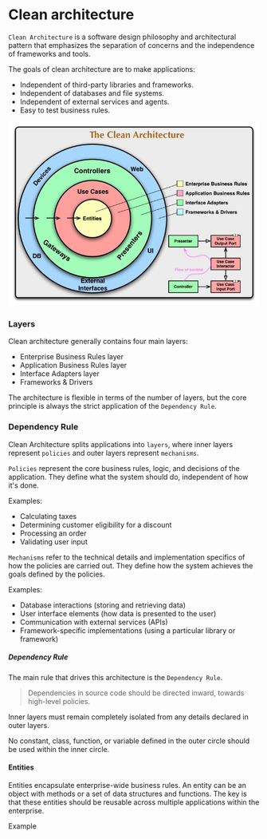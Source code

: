 # Clean architecture

`Clean Architecture` is a software design philosophy and architectural pattern that emphasizes the separation of concerns and the independence of frameworks and tools. 

The goals of clean architecture are to make applications:

- Independent of third-party libraries and frameworks.
- Independent of databases and file systems.
- Independent of external services and agents.
- Easy to test business rules.

![clean arhitecture](images/clean-arhitecture.jpg)

### Layers

Clean architecture generally contains four main layers:

- Enterprise Business Rules layer
- Application Business Rules layer
- Interface Adapters layer
- Frameworks & Drivers

The architecture is flexible in terms of the number of layers, but the core principle is always the strict application of the `Dependency Rule`.

### Dependency Rule
Clean Architecture splits applications into `layers`, where inner layers represent `policies` and outer layers represent `mechanisms`.

`Policies` represent the core business rules, logic, and decisions of the application. They define what the system should do, independent of how it's done.   

Examples:
- Calculating taxes
- Determining customer eligibility for a discount
- Processing an order   
- Validating user input

`Mechanisms` refer to the technical details and implementation specifics of how the policies are carried out. They define how the system achieves the goals defined by the policies.

Examples:
- Database interactions (storing and retrieving data)
- User interface elements (how data is presented to the user)
- Communication with external services (APIs)
- Framework-specific implementations (using a particular library or framework)

##### Dependency Rule
The main rule that drives this architecture is the `Dependency Rule`.
> Dependencies in source code should be directed inward, towards high-level policies.

Inner layers must remain completely isolated from any details declared in outer layers.

No constant, class, function, or variable defined in the outer circle should be used within the inner circle.


#### Entities

Entities encapsulate enterprise-wide business rules. An entity can be an object with methods or a set of data structures and functions. The key is that these entities should be reusable across multiple applications within the enterprise.

Example

<hidden style="display:none">
@startuml

interface IEntity
interface IAggregateRootEntity

IEntity <|-- IAggregateRootEntity

class CustomerEntity {
  Guid id 
  Address address 
  string firstName 
  string secondName 

  void ChangeName(string firstName, string secondName)
  void UpdateCustomerAddress(Address address)
}
IAggregateRootEntity <|-- CustomerEntity

class Address {
  string country
  string city
  string address

  Address(string country, string city, string address)
}

CustomerEntity *-- Address

class OrderEntity
{
  Guid id
  Guid custromerId
  IReadOnlyList<Guid> ProductIds
  decimal totalPrice 
  Discount discount

  void MakeDicount(decimal discount)
  void AddProduct(Guid productId) 
}

IAggregateRootEntity <|-- OrderEntity

class DiscountEntity{
  Guid id
  decimal discount
  void MakeDicount(decimal discount)
}

IEntity <|-- DiscountEntity
OrderEntity *-- DiscountEntity

class ProductEntity{
  id: Guid
  name: string 
  price: decimal

  void ChangePrice(decimal price)
}

IAggregateRootEntity <|-- ProductEntity

@enduml
</hidden>

![Entities](images/Entities.png)

#### Use Cases

This layer houses the *application-specific logic*. It organizes the flow of data into the Entities. After the Entities apply business rules on the data within the Entities layer, the Use Case layer passes out the handled data to the outer layer.

Any changes in `Application Business Rules layer` will not affect code in `Enterprise Business Rules layer`.

At the same time, the `Application Business Rules layer` knows nothing about outer layers. <br>
This layer operates on interfaces, whose implementations reside in other layers.<br>
It doesn't know about how the `ImageService` saves images or how the `AppDbContext` saves data in the database.


Example

<hidden style="display:none">
@startuml

package TodoUseCases{

  package InputPorts{
    interface ITodoService{
      Task<(ITodoPresenter TodoPresenter, ITodoReportPresenter TodoReportPresenter)> ShowTodosQueue();
      Task CreateTodoCommand(string title);
      Task DeleteTodoCommand(Guid id);
      Task UpdateTodoTitleCommand(UpdateTodoTitleRequestModel updateTodoTitleRequestModel);
    }
  }


  class TodoService{    
   TodoService(ITodoContext todoContext, ITodoPresenter todoPresenter, ITodoReportPresenter todoReportPresenter) 
    Task<(ITodoPresenter TodoPresenter, ITodoReportPresenter TodoReportPresenter)> ShowTodosQueue();
    Task CreateTodoCommand(string title);
    Task DeleteTodoCommand(Guid id);
    Task UpdateTodoTitleCommand(UpdateTodoTitleRequestModel updateTodoTitleRequestModel);
  }

  ITodoService <|-- TodoService
}
@enduml
</hidden>
![Use Cases](images/UseCases.png)


### Interface Adapters

The `Interface Adapters layer` acts as a bridge between external resources (like the Web or a Database) and the `Application Business Rules layer`, converting data into a format that the `Application Business Rules layer` can understand.<br>
For the `Web`: This layer can contain code related to the MVC pattern, including controllers, views, and models.<br>
For the `Database`: This layer can contain code that loads data from the Database.<br>
For the `external service`: This layer can contain code that interacts with services from other web applications.

Example

<hidden style="display:none">
@startuml

package Gateways{

  package MSSqlDatabase{
    class TodoContext{
      DbSet<Todo> Todo { get; set; }
      Task SaveChangesAsync();
      bool DatabaseEnsureCreated();
    }
  }

  package ExternalWebServices{
    class ImageService{
      byte[] LoadImage(Guid imageId)
    }
  }
}

package Controllers{
  class TodoController{
    async Task<IActionResult> Add(AddTodoInputModel model)
  }
}

package Presenters{
  class TodoPresenter{
    void SetTodos(TodosResponseModel todosResponseModel);
    TodoViewModel TodoViewModel()
  }
}

Gateways -[hidden]-> Controllers
Gateways -[hidden]-> Presenters

@enduml
</hidden>

![Interface Adapters](images/Interface_Adapters.png)

### Frameworks & Drivers

The outermost layer is generally composed of frameworks and tools, such as the Database and the Web Framework. Typically, this layer requires only minimal 'glue code' to interface with the next inner circle.

### Control flow

**Request from the UI**: A user interacts with the user interface, triggering a request. This could be anything, like clicking a button or submitting a form.   

**Controller**: The request is received by a controller in the `Controllers layer`. The controller's job is to translate the request into a format that the `Use Case` layer can understand. It doesn't contain any business logic itself.   

**Use Case**: The controller calls a specific `Use Case` in the `Application layer`. This `Use Case` encapsulates the business logic for that particular request. It orchestrates the necessary actions, potentially interacting with entities in the `Domain layer`.   

**Entities**: The `Use Case` might interact with entities in the `Domain layer`. `Entities` represent the core concepts of the application and contain business logic related to those concepts.   

**Data Access**: If the `Use Case` needs to retrieve or store data, it will interact with an interface in the `Application layer`, which handles the specifics of data access (e.g., database, API), and which implementation resides in the `Infrastructure layer`.   

**Presenter**: Once the `Use Case` has completed its work, it passes the *results*(data) to a `Presenter` in the `Presentation layer`. The `Presenter's` job is to **format the data** in a way that the UI can understand.   

**UI Update**: The `Presenter` updates the UI with the results of the `Use Case`.

Clean arhitecture control flow UML diagram:
![Clean arhitecture control flow UML diagram](images/CleanArhitecture_ControlFlow_UML.drawio.png)

* Open arrowheads are using relationships. 
* Closed arrowheads are implements or inheritance relationships

**Presenters, gateways, and controllers are just plugins to the application.**

Another diagram: 
![clean arhitecture data flow](images/clean_arhitecture_control_flow.drawio.png)

### Code Example

#### ASP .NET Core MVC(with Razor) Example of the TODO web application

[clean-architecture-example of TODO application](https://github.com/ichensky/clean-architecture-example/)


##### Domain Layer
![Domain Layer](images/code-example/DomainLayer.png)

The domain layer contains `entities` (models like the Todo model) that encapsulate enterprise business rules.

```csharp
    public class Todo
    {
        public Todo() { }

        public Todo(string title)
        {
            Id = Guid.NewGuid();
            Date = DateTime.UtcNow;
            SetTitle(title);
        }

        public Guid Id { get; protected set; }

        public string Title { get; protected set; }

        public DateTime Date { get; protected set; }

        public DateTime UpdateDate { get; protected set; }

        public void UpdateTitle(string title)
        {
            SetTitle(title);
        }

        private void SetTitle(string title)
        {
            if (string.IsNullOrWhiteSpace(title))
            {
                throw new BusinessException("Title cannot be empty");
            }

            if (title.Length > 100)
            {
                throw new BusinessException("Title cannot be longer than 100 characters");
            }

            Title = title;
        }
    }
```

The domain layer library has no dependencies on other libraries in this project.
This layer can also contain interfaces that can be reused by other outer layers.

##### Application Layer

![Application Layer](images/code-example/ApplicationLayer.png)

The application layer contains use case interactors, that calls methods from input/output port plugins.<br>
The `TodoService` interactor implement `Input Port` interface `ITodoService` and use `Ouput Port interfaces`: `ITodoPresenter`, `ITodoContext`.

This layer is unaware of which database is used or how data is presented in the View. It mainly contains command methods that modify Entities and query methods that list Entities.

The application layer has a dependency only on the `inner` domain layer.

```csharp
namespace ApplicationLayer.Interactors;

public class TodoService(ITodoContext todoContext) : ITodoService
{
    public async Task PrintTodosQuery(ITodoPresenter todoPresenter)
    {
        var todo = await todoContext.Todo.AsNoTracking().OrderByDescending(todo => todo.Date).ToListAsync();

        var todosResponseModel = new TodosResponseModel(todo);

        todoPresenter.SetTodos(todosResponseModel);
    }

    public async Task CreateTodoCommand(string title)
    {
        var todo = new Todo(title);

        todoContext.Todo.Add(todo);

        await todoContext.SaveChangesAsync();
    }

    //...

    public async Task DeleteTodoCommand(Guid id)
    {
        if (id == Guid.Empty)
        {
            throw new ArgumentException("Invalid id");
        }

        var todo = await TryGetTodoById(id) ?? throw new InvalidOperationException("Todo not found");

        todoContext.Todo.Remove(todo);

        await todoContext.SaveChangesAsync();
    }

    //...
}
```

This layer also includes input/output port interfaces.

##### Input Port interfaces:
```csharp
namespace DomainLayer.SeedCore.InputPorts;

public interface ITodoService
{
    Task PrintTodosQuery(ITodoPresenter todoPresenter);

    Task CreateTodoCommand(string title);

    Task DeleteTodoCommand(Guid id);

    Task UpdateTodoTitleCommand(UpdateTodoTitleRequestModel updateTodoTitleRequestModel);
}
```
The `input port` takes `RequestModel` as a parameter, which is data received from the User and handled by the interactor.

##### Output Port interfaces:
```csharp
namespace DomainLayer.SeedCore.OutputPorts.Presenters;

public interface ITodoPresenter
{
    void SetTodos(TodosResponseModel todosResponseModel);
}
```
```csharp
namespace ApplicationLayer.OutputPorts.Gateways;

public interface ITodoContext
{
    DbSet<Todo> Todo { get; set; }

    Task SaveChangesAsync();

    bool DatabaseEnsureCreated();
}
```
The `output port` takes `ResponseModel` as a parameter, which is then used to either `save` `Entities`, `query` `Entities`, or `display` `Entities` on the output terminal/source.

##### Infrastructure Layer

![Infrastructure Layer](images/code-example/InfrastructureLayer.png)

The infrastructure layer contains gateways to interact with external resources, such as databases and services.

The infrastructure layer has a `dependency` on the inner layers: `domain layer` and `application layer`.

```csharp
public class TodoContext : DbContext, ITodoContext
{
    public DbSet<Todo> Todo { get; set; }

    public Task SaveChangesAsync()
    {
        return base.SaveChangesAsync();
    }
    ...
}

```

##### Presentation Layer

![Presentation Layer](images/code-example/PresentersLayer.png)

The presentation layer consists of `Presenters` that implement `Output Port` interfaces and adapt `Response Models` to `View models`, which are then passed or bound to the View.<br>

The presentation layer has a `dependency` on the inner layers: `domain layer` and `application layer`.

TodoIndexPagePresenter: 
```csharp
public class TodoIndexPagePresenter : ITodoIndexPagePresenter
{
    private TodosResponseModel todosResponseModel;

    public void SetTodos(TodosResponseModel todosResponseModel)
    {
        ArgumentNullException.ThrowIfNull(todosResponseModel, nameof(todosResponseModel));

        this.todosResponseModel = todosResponseModel;
    }

    public TodoViewModel GetViewModel()
    {
        return new TodoViewModel
        {
            Title = string.Empty,
            Todos = [.. todosResponseModel.Todos.Select(todo => new TodoDto(
                todo.Id,
                todo.Title,
                todo.Date.ToString("yyyy-MM-dd")))]
        };
    }
}
```
TodoReportPresenter:
```csharp
public class TodoReportPresenter : ITodoReportPresenter
{
    private TodosResponseModel todosResponseModel;

    public void SetTodos(TodosResponseModel todosResponseModel)
    {
        ArgumentNullException.ThrowIfNull(todosResponseModel, nameof(todosResponseModel));

        this.todosResponseModel = todosResponseModel;
    }

    public string GetReport()
    {
        if (todosResponseModel.Todos.Count == 0)
        {
            return $"""
                    There are no todos.
                    Date: {DateTime.Now:yyyy - MM - dd.hh:mm}
                    """;
        }

        return $"""
                There are {todosResponseModel.Todos.Count} todos.
                Date: {DateTime.Now:yyyy - MM - dd.hh:mm}

                Todos: 
                {string.Join(Environment.NewLine,
                    todosResponseModel.Todos
                        .Select(todo => $"{todo.Date:yyyyy - MM - dd.hh:mm}: {todo.Title}"))}
                """;
    }
}
```

##### Controllers Layer

![Controllers Layer](images/code-example/ControllersLayer.png)

In the current application, this layer contains the Controllers layer and the main application code that starts and configures the application.

Ideally, the `controllers layer` should be separated into a `distinct library`, for simplicity, this is omitted.

The `controllers layer` has a `dependency` only on the inner layers: `domain layer` and `application layer`.
But main application code has dependency on all layers.

The controller calls the application layer to execute application logic, then calls a presenter to generate a view model, and passes it to the Razor Engine, which converts it to an HTML page. 

TodoController:
```csharp
public class TodoController(ITodoService todoService, ITodoIndexPagePresenter todoIndexPagePresenter) : Controller
{
    public async Task<IActionResult> Index()
    {
        return await ShowIndexView();
    }

    [HttpPost]
    public async Task<IActionResult> Add(AddTodoInputModel model)
    {
        await todoService.CreateTodoCommand(model.Title);

        return await ShowIndexView();
    }

    [HttpPost]
    public async Task<IActionResult> Delete(DeleteTodoInputModel model)
    {
        await todoService.DeleteTodoCommand(model.Id);

        return await ShowIndexView();
    }

    private async Task<IActionResult> ShowIndexView()
    {
        await todoService.PrintTodosQuery(todoIndexPagePresenter);

        var viewModel = todoIndexPagePresenter.GetViewModel();

        return View("Index", viewModel);
    }
}
``` 

TodoReportController:
```csharp
public class TodoReportController(ITodoService todoService, ITodoReportPresenter todoReportPresenter) : Controller
{
    [HttpPost]
    public async Task<IActionResult> Index()
    {
        await todoService.PrintTodosQuery(todoReportPresenter);

        var report = todoReportPresenter.GetReport();

        return File(Encoding.Unicode.GetBytes(report), "text/plain", "TodosReport.txt");
    }
}
```
The `TodoReportController` calls the use case interactor `ITodoService` with an `ITodoReportPresenter`, which, instead of generating a `view model`, prints a string containing a report. Afterward, the `TodoReportController` uploads a file containing the report to the user.
